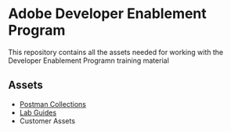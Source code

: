 # Adobe Developer Enablement Program

This repository contains all the assets needed for working with the Developer Enablement Programn training material


## Assets

- [Postman Collections](Postman%20Collections)
- [Lab Guides](Lab%20Guides)
- Customer Assets


